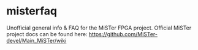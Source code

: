# misterfaq
Unofficial general info & FAQ for the MiSTer FPGA project.
Official MiSTer project docs can be found here:
https://github.com/MiSTer-devel/Main_MiSTer/wiki
